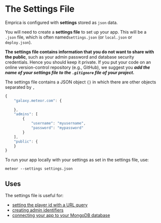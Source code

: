 # The Settings File

Emprica is configured with **settings** stored as `json` data.

You will need to create a **settings file** to set up your app. This will be a `.json` file, which is often named`settings.json` \(or `local.json` or `deploy.json`\).

**The settings file contains information that you do not want to share with the public**, such as your admin password and database security credentials. Hence you should keep it private. If you put your code on an online version-control repository \(e.g., GitHub\), we suggest you _**add the name of your settings file to the `.gitignore` file of your project.**_

The settings file contains a JSON object `{}` in which there are other objects separated by `,`

```javascript
{
    "galaxy.meteor.com": {
        
    },
    "admins": [
        {
            "username": "myusername",
            "password": "mypassword"
        }
    ],
    "public": {  
    }
}
```

To run your app locally with your settings as set in the settings file, use:

```text
meteor --settings settings.json
```

## Uses

The settings file is useful for:

* [setting the player id with a URL query](../faq/faq.md#can-i-set-the-player-id-via-url-query)
* [creating admin identifiers](../faq/faq.md#can-i-set-a-personalised-admin-login)
* [connecting your app to your MongoDB database](../faq/faq.md#how-do-i-connect-my-app-to-mongodb-atlas)

